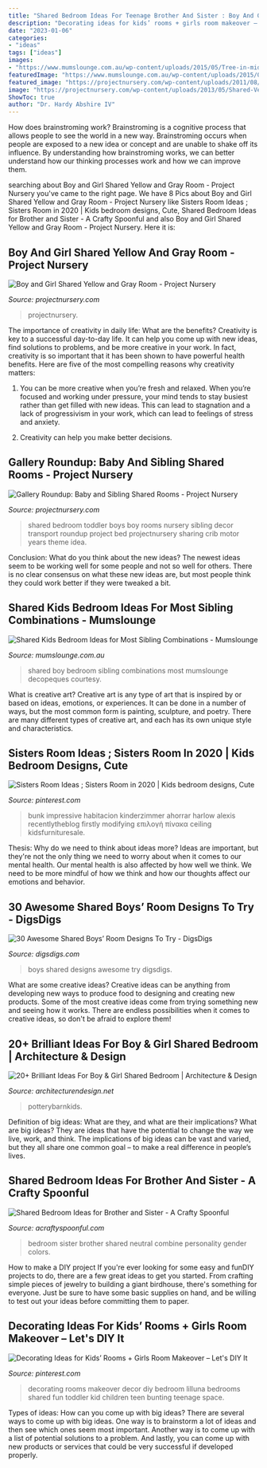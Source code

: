 ```yaml
---
title: "Shared Bedroom Ideas For Teenage Brother And Sister : Boy And Girl Shared Yellow And Gray Room"
description: "Decorating ideas for kids’ rooms + girls room makeover – let&#039;s diy it"
date: "2023-01-06"
categories:
- "ideas"
tags: ["ideas"]
images:
- "https://www.mumslounge.com.au/wp-content/uploads/2015/05/Tree-in-middle.jpg"
featuredImage: "https://www.mumslounge.com.au/wp-content/uploads/2015/05/Tree-in-middle.jpg"
featured_image: "https://projectnursery.com/wp-content/uploads/2011/08/SANY0341.jpg"
image: "https://projectnursery.com/wp-content/uploads/2013/05/Shared-Vehicle-Theme-Boys-Room.jpg"
ShowToc: true
author: "Dr. Hardy Abshire IV"
---
```



How does brainstroming work?
Brainstroming is a cognitive process that allows people to see the world in a new way. Brainstroming occurs when people are exposed to a new idea or concept and are unable to shake off its influence. By understanding how brainstroming works, we can better understand how our thinking processes work and how we can improve them.

	

		
searching about Boy and Girl Shared Yellow and Gray Room - Project Nursery you've came to the right page. We have 8 Pics about Boy and Girl Shared Yellow and Gray Room - Project Nursery like Sisters Room Ideas ; Sisters Room in 2020 | Kids bedroom designs, Cute, Shared Bedroom Ideas for Brother and Sister - A Crafty Spoonful and also Boy and Girl Shared Yellow and Gray Room - Project Nursery. Here it is:
		
    
## Boy And Girl Shared Yellow And Gray Room - Project Nursery

<img loading=lazy src="https://projectnursery.com/wp-content/uploads/2011/08/SANY0341.jpg" onerror="this.onerror=null;this.src='https://tse1.mm.bing.net/th?id=OIP.BRhtqpZDb9IGYEAMMCLIBQHaJ5&amp;pid=15.1';" alt="Boy and Girl Shared Yellow and Gray Room - Project Nursery">

_Source: projectnursery.com_

>projectnursery. 

	

The importance of creativity in daily life: What are the benefits?
Creativity is key to a successful day-to-day life. It can help you come up with new ideas, find solutions to problems, and be more creative in your work. In fact, creativity is so important that it has been shown to have powerful health benefits. Here are five of the most compelling reasons why creativity matters: 
1. You can be more creative when you’re fresh and relaxed. When you’re focused and working under pressure, your mind tends to stay busiest rather than get filled with new ideas. This can lead to stagnation and a lack of progressivism in your work, which can lead to feelings of stress and anxiety. 

2. Creativity can help you make better decisions.

    
## Gallery Roundup: Baby And Sibling Shared Rooms - Project Nursery

<img loading=lazy src="https://projectnursery.com/wp-content/uploads/2013/05/Shared-Vehicle-Theme-Boys-Room.jpg" onerror="this.onerror=null;this.src='https://tse4.mm.bing.net/th?id=OIP.jNi3wJAYj42MdAEpMrE55AHaFj&amp;pid=15.1';" alt="Gallery Roundup: Baby and Sibling Shared Rooms - Project Nursery">

_Source: projectnursery.com_

>shared bedroom toddler boys boy rooms nursery sibling decor transport roundup project bed projectnursery sharing crib motor years theme idea. 

	

Conclusion: What do you think about the new ideas?
The newest ideas seem to be working well for some people and not so well for others. There is no clear consensus on what these new ideas are, but most people think they could work better if they were tweaked a bit.

    
## Shared Kids Bedroom Ideas For Most Sibling Combinations - Mumslounge

<img loading=lazy src="https://www.mumslounge.com.au/wp-content/uploads/2015/05/Tree-in-middle.jpg" onerror="this.onerror=null;this.src='https://tse3.mm.bing.net/th?id=OIP.HzJCtZdTzqZaC5vrSozCuwHaKS&amp;pid=15.1';" alt="Shared Kids Bedroom Ideas for Most Sibling Combinations - Mumslounge">

_Source: mumslounge.com.au_

>shared boy bedroom sibling combinations most mumslounge decopeques courtesy. 

	

What is creative art?
Creative art is any type of art that is inspired by or based on ideas, emotions, or experiences. It can be done in a number of ways, but the most common form is painting, sculpture, and poetry. There are many different types of creative art, and each has its own unique style and characteristics.

    
## Sisters Room Ideas ; Sisters Room In 2020 | Kids Bedroom Designs, Cute

<img loading=lazy src="https://i.pinimg.com/736x/e0/ef/60/e0ef60d2d62bb53b55fffe5ece934ec4.jpg" onerror="this.onerror=null;this.src='https://tse4.mm.bing.net/th?id=OIP.7m1DT92ehhyIm9Jv1DnUDAHaLK&amp;pid=15.1';" alt="Sisters Room Ideas ; Sisters Room in 2020 | Kids bedroom designs, Cute">

_Source: pinterest.com_

>bunk impressive habitacion kinderzimmer ahorrar harlow alexis recentlytheblog firstly modifying επιλογή πίνακα ceiling kidsfurnituresale. 

	

Thesis: Why do we need to think about ideas more?
Ideas are important, but they're not the only thing we need to worry about when it comes to our mental health. Our mental health is also affected by how well we think. We need to be more mindful of how we think and how our thoughts affect our emotions and behavior.

    
## 30 Awesome Shared Boys’ Room Designs To Try - DigsDigs

<img loading=lazy src="https://www.digsdigs.com/photos/awesome-shared-boys-room-designs-to-try-1.jpg" onerror="this.onerror=null;this.src='https://tse4.mm.bing.net/th?id=OIP.0Wlt5tip0y87IpAku2ybzAHaLH&amp;pid=15.1';" alt="30 Awesome Shared Boys’ Room Designs To Try - DigsDigs">

_Source: digsdigs.com_

>boys shared designs awesome try digsdigs. 

	

What are some creative ideas?
Creative ideas can be anything from developing new ways to produce food to designing and creating new products. Some of the most creative ideas come from trying something new and seeing how it works. There are endless possibilities when it comes to creative ideas, so don't be afraid to explore them!

    
## 20+ Brilliant Ideas For Boy &amp; Girl Shared Bedroom | Architecture &amp; Design

<img loading=lazy src="https://cdn.architecturendesign.net/wp-content/uploads/2015/05/AD-Shared-Bedroom-Boy-Girl-17.jpg" onerror="this.onerror=null;this.src='https://tse1.mm.bing.net/th?id=OIP.S02W3B5ltf0SxvCK2KQosAHaGh&amp;pid=15.1';" alt="20+ Brilliant Ideas For Boy &amp; Girl Shared Bedroom | Architecture &amp; Design">

_Source: architecturendesign.net_

>potterybarnkids. 

	

Definition of big ideas: What are they, and what are their implications?
What are big ideas? They are ideas that have the potential to change the way we live, work, and think. The implications of big ideas can be vast and varied, but they all share one common goal – to make a real difference in people’s lives.

    
## Shared Bedroom Ideas For Brother And Sister - A Crafty Spoonful

<img loading=lazy src="https://acraftyspoonful.com/wp-content/uploads/2014/04/Shared-Bedroom-Ideas-for-Brother-and-Sister-boys-side.jpg" onerror="this.onerror=null;this.src='https://tse2.mm.bing.net/th?id=OIP.JuBajGiRevve5dea2vh86wHaE7&amp;pid=15.1';" alt="Shared Bedroom Ideas for Brother and Sister - A Crafty Spoonful">

_Source: acraftyspoonful.com_

>bedroom sister brother shared neutral combine personality gender colors. 

	

How to make a DIY project
If you're ever looking for some easy and funDIY projects to do, there are a few great ideas to get you started. From crafting simple pieces of jewelry to building a giant birdhouse, there's something for everyone. Just be sure to have some basic supplies on hand, and be willing to test out your ideas before committing them to paper.

    
## Decorating Ideas For Kids’ Rooms + Girls Room Makeover – Let&#039;s DIY It

<img loading=lazy src="https://i.pinimg.com/originals/d0/54/89/d05489db3c89d09f0f7a678792f94145.jpg" onerror="this.onerror=null;this.src='https://tse3.mm.bing.net/th?id=OIP.a9XxonTfiANrLq79ioYjLAHaKX&amp;pid=15.1';" alt="Decorating Ideas for Kids’ Rooms + Girls Room Makeover – Let&#039;s DIY It">

_Source: pinterest.com_

>decorating rooms makeover decor diy bedroom lilluna bedrooms shared fun toddler kid children teen bunting teenage space. 

	

Types of ideas: How can you come up with big ideas?
There are several ways to come up with big ideas. One way is to brainstorm a lot of ideas and then see which ones seem most important. Another way is to come up with a list of potential solutions to a problem. And lastly, you can come up with new products or services that could be very successful if developed properly.

